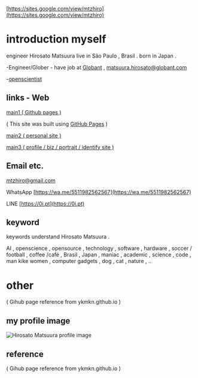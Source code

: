 [https://sites.google.com/view/mtzhiro](https://sites.google.com/view/mtzhiro)

# introduction myself

engineer Hirosato Matsuura live in São Paulo , Brasil . born in Japan . 

-Engineer/Glober - have job at [Globant](https://Globant.com) , matsuura.hirosato@globant.com

-[openscientist](https://opensc.es) 

## links - Web

[main1 ( Github pages ) ](https://mtzhiro.github.io/)
 
  ( This site was built using [GitHub Pages](https://pages.github.com/) )

[main2 ( personal site ) ](https://hirosato.info/)

[main3 ( profile / biz / portrait / identify site ) ](https://hirosato-matsuura.biz/)

## Email etc.

[mtzhiro@gmail.com](mailto:mtzhiro@gmail.com)

WhatsApp [https://wa.me/5511982562567](https://wa.me/5511982562567)

LINE [https://0i.pt](https://0i.pt)

## keyword

keywords understand Hirosato Matsuura .

AI , openscience , opensource , technology , software , hardware , soccer / football , coffee /café , Brasil , Japan , maniac , academic , science , code , man kike women , computer gadgets , dog , cat , nature , .. 

# other


( Gihub page reference from ykmkn.github.io )

## my profile image 

![Hirosato Matsuura profile image ](https://mtzhiro.wordpress.com/wp-content/uploads/2025/06/487770556_10161160466397546_8014799059405447494_n.png)


## reference

( Gihub page reference from ykmkn.github.io )



